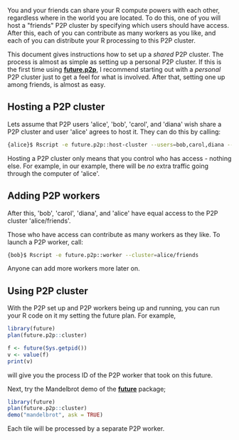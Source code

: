 <!--
%\VignetteIndexEntry{future.p2p: P2P Cluster among Friends}
%\VignetteAuthor{Henrik Bengtsson}
%\VignetteKeyword{R}
%\VignetteKeyword{package}
%\VignetteKeyword{vignette}
%\VignetteKeyword{Rprofile}
%\VignetteKeyword{Renviron}
%\VignetteEngine{future.p2p::selfonly}
-->

You and your friends can share your R compute powers with each other,
regardless where in the world you are located. To do this, one of you
will host a "friends" P2P cluster by specifying which users should
have access. After this, each of you can contribute as many workers as
you like, and each of you can distribute your R processing to this P2P
cluster.

This document gives instructions how to set up a _shared_ P2P
cluster. The process is almost as simple as setting up a personal P2P
cluster. If this is the first time using **[future.p2p]**, I recommend
starting out with a _personal_ P2P cluster just to get a feel for what
is involved. After that, setting one up among friends, is almost as
easy.


## Hosting a P2P cluster

Lets assume that P2P users 'alice', 'bob', 'carol', and 'diana' wish
share a P2P cluster and user 'alice' agrees to host it. They can do
this by calling:

```sh
{alice}$ Rscript -e future.p2p::host-cluster --users=bob,carol,diana --cluster=alice/friends
```

Hosting a P2P cluster only means that you control who has access -
nothing else. For example, in our example, there will be _no_ extra
traffic going through the computer of 'alice'.


## Adding P2P workers

After this, 'bob', 'carol', 'diana', and 'alice' have equal access to
the P2P cluster 'alice/friends'.

Those who have access can contribute as many workers as they like. To
launch a P2P worker, call:

```sh
{bob}$ Rscript -e future.p2p::worker --cluster=alice/friends
```

Anyone can add more workers more later on.


## Using P2P cluster

With the P2P set up and P2P workers being up and running, you can run
your R code on it my setting the future plan. For example,

```r
library(future)
plan(future.p2p::cluster)

f <- future(Sys.getpid())
v <- value(f)
print(v)
```

will give you the process ID of the P2P worker that took on this
future.

Next, try the Mandelbrot demo of the **[future]** package;

```r
library(future)
plan(future.p2p::cluster)
demo("mandelbrot", ask = TRUE)
```

Each tile will be processed by a separate P2P worker.


[future.p2p]: https://github.com/HenrikBengtsson/future.p2p
[future]: https://future.futureverse.org
